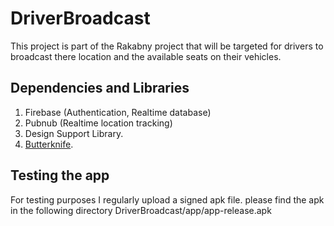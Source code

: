 # DriverBroadcast
This project is part of the Rakabny project that will be targeted for drivers to broadcast
there location and the available seats on their vehicles.

## Dependencies and Libraries
1. Firebase (Authentication, Realtime database)
2. Pubnub (Realtime location tracking)
3. Design Support Library.
4. [Butterknife](jakewharton.github.io/butterknife/ "Butter Knife").

## Testing the app
For testing purposes I regularly upload a signed apk file. please find the apk in the following directory
DriverBroadcast/app/app-release.apk
